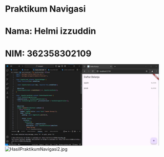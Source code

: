 # Praktikum Navigasi

# Nama: Helmi izzuddin
# NIM: 362358302109

![HasilPraktikumNavigasi.jpg](assets/images/HasilPraktikumNavigasi.jpg)
![HasilPraktikumNavigasi2.jpg](assets/images/HasilPraktikumNavigasi2.jpg)
